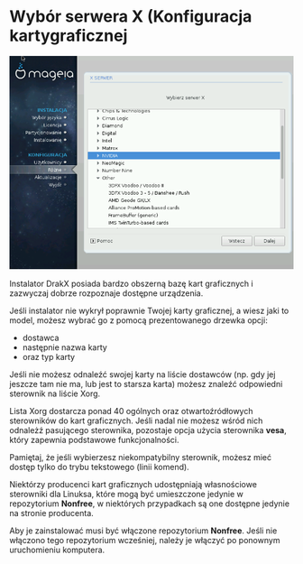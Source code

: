 # Wybór serwera X (Konfiguracja kartygraficznej

![](./images/dx2-configureX_card_list.png)

Instalator DrakX posiada bardzo obszerną bazę kart graficznych i zazwyczaj dobrze rozpoznaje dostępne urządzenia.

Jeśli instalator nie wykrył poprawnie Twojej karty graficznej, a wiesz jaki to model, możesz wybrać go z pomocą prezentowanego drzewka opcji:

* dostawca
* następnie nazwa karty
* oraz typ karty

Jeśli nie możesz odnaleźć swojej karty na liście dostawców (np. gdy jej jeszcze tam nie ma, lub jest to starsza karta) możesz znaleźć odpowiedni sterownik na liście Xorg.

Lista Xorg dostarcza ponad 40 ogólnych oraz otwartoźródłowych sterowników do kart graficznych. Jeśli nadal nie możesz wśród nich odnależź pasującego sterownika, pozostaje opcja użycia sterownika **vesa**, który zapewnia podstawowe funkcjonalności.

Pamiętaj, że jeśli wybierzesz niekompatybilny sterownik, możesz mieć dostęp tylko do trybu tekstowego (linii komend).

Niektórzy producenci kart graficznych udostępniają własnościowe sterowniki dla Linuksa, które mogą być umieszczone jedynie w repozytorium **Nonfree**, w niektórych przypadkach są one dostępne jedynie na stronie producenta.

Aby je zainstalować musi być włączone repozytorium **Nonfree**. Jeśli nie włączono tego repozytorium wcześniej, należy je włączyć po ponownym uruchomieniu komputera.
